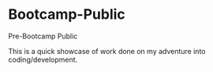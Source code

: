 # Bootcamp-Public
Pre-Bootcamp Public

This is a quick showcase of work done on my adventure into coding/development. 
